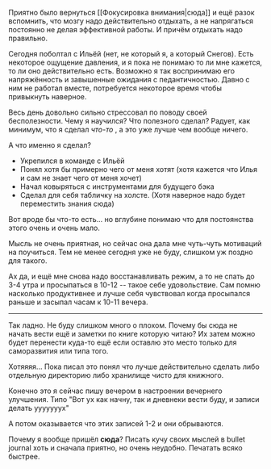 Приятно было вернуться [[Фокусировка внимания|cюда]] и ещё разок вспомнить, что мозгу надо действительно отдыхать, а не напрягаться постоянно не делая эффективной работы. И причём отдыхать надо правильно. 

Сегодня поболтал с Ильёй (нет, не который я, а который Снегов). Есть некоторое ощущение давления, и я пока не понимаю то ли мне кажется, то ли оно действительно есть. Возможно я так воспринимаю его напряжённость и завышенные ожидания с педантичностью. Давно с ним не работал вместе, потребуется некоторое время чтобы привыкнуть наверное.

Весь день довольно сильно стрессовал по поводу своей бесполезности. Чему я научился? Что полезного сделал? 
Радует, как минимум, что я сделал *что-то* , а это уже лучше чем вообще ничего.

А что именно я сделал?
- Укрепился в команде с Ильёй
- Понял хотя бы примерно чего от меня хотят (хотя кажется что Илья и сам не знает чего от меня хочет)
- Начал ковыряться с инструментами для будущего бэка
- Сделал для себя табличку на холсте. (Хотя наверное надо будет переместить знания сюда)

Вот вроде бы что-то есть... но вглубине понимаю что для постоянства этого очень и очень мало. 

Мысль не очень приятная, но сейчас она дала мне чуть-чуть мотиваций на поучиться. Тем не менее сегодня уже не буду, слишком уж поздно для такого.

Ах да, и ещё мне снова надо восстанавливать режим, а то не спать до 3-4 утра и просыпаться в 10-12 -- такое себе удовольствие.
Сам помню насколько продуктивнее и лучше себя чувствовал когда просыпался раньше и засыпал часам к 10-11 вечера.

---

Так ладно. Не буду слишком много о плохом. Почему бы сюда не начать вести ещё и заметки по книге которую читаю? Их затем можно будет перенести куда-то ещё если оставлю это место только для саморазвития или типа того.

Хотяяяя... Пока писал это понял что лучше действительно сделать либо отдельную директорию либо хранилище чисто для книжного.

Конечно это я сейчас пишу вечером в настроении вечернего улучшения. Типо "Вот ух как начну, так и дневнеки вести буду, и записи делать ууууууух"

А потом оказывается что этих записей 1-2 и они обрываются. 

Почему я вообще пришёл **сюда**? Писать кучу своих мыслей в bullet journal хоть и сначала приятно, но очень неудобно. Печатать всяко быстрее.

